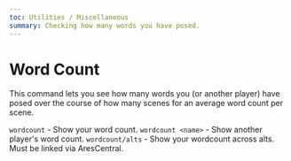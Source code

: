 ```yaml
---
toc: Utilities / Miscellaneous
summary: Checking how many words you have posed.
---
```

# Word Count
This command lets you see how many words you (or another player) have posed over the course of how many scenes for an average word count per scene.

`wordcount` - Show your word count.
`wordcount <name>` - Show another player's word count.
`wordcount/alts` - Show your wordcount across alts. Must be linked via AresCentral.

